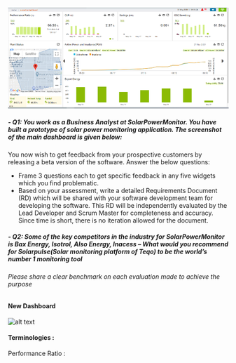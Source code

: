 

![alt text](https://github.com/sir-ad/casestudy/blob/master/Dashboard%20Shots/solarpoer%20dash.png?raw=True)

##### - Q1: You work as a Business Analyst at SolarPowerMonitor. You have built a prototype of solar power monitoring application. The screenshot of the main dashboard is given below:
 
You now wish to get feedback from your prospective customers by releasing a beta version of the software. Answer the below questions:

-	Frame 3 questions each to get specific feedback in any five widgets which you find problematic.
-	Based on your assessment, write a detailed Requirements Document (RD) which will be shared with your software development team for developing the software. This RD will be independently evaluated by the Lead Developer and Scrum Master for completeness and accuracy. Since time is short, there is no iteration allowed for the document.


##### - Q2: Some of the key competitors in the industry for SolarPowerMonitor is Bax Energy, Isotrol, Also Energy, Inacess – What would you recommend for Solarpulse(Solar monitoring platform of Teqo) to be the world’s number 1 monitoring tool

###### Please share a clear benchmark on each evaluation made to achieve the purpose

#### New Dashboard

![alt text](https://www.mahindrateqo.com/wp-content/uploads/2019/03/splaplus-display.png)



#### Terminologies :

Performance Ratio :
